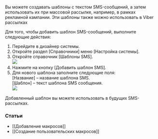 Вы можете создавать шаблоны с текстом SMS-сообщений, а затем использовать их при массовой рассылке, например, в рамках рекламной кампании. Эти шаблоны также можно использовать в Viber рассылках

Для того, чтобы добавить шаблон SMS-сообщений, выполните следующие действия:

1. Перейдите в дизайнер системы.
2. Откройте раздел [Справочники] меню [Настройка системы].
3. Откройте справочник [Шаблоны SMS].  
    ![](https://samarasoft.com/wp-content/uploads/2018/02/%D0%A1%D0%BE%D0%B7%D0%B4%D0%B0%D0%BD%D0%B8%D0%B5-%D1%88%D0%B0%D0%B1%D0%BB%D0%BE%D0%BC%D0%B0-%D1%81%D0%BC%D1%81-%D1%81%D0%BE%D0%BE%D0%B1%D1%89%D0%B5%D0%BD%D0%B8%D1%8F1.png)
4. Нажмите на кнопку [Добавить шаблон SMS].
5. Для нового шаблона заполните следующие поля:  
    [Название] – название шаблона SMS.  
    [Шаблон] – текст шаблона SMS сообщения.  
    ![](https://samarasoft.com/wp-content/uploads/2018/02/%D0%A1%D0%BE%D0%B7%D0%B4%D0%B0%D0%BD%D0%B8%D0%B5-%D1%88%D0%B0%D0%B1%D0%BB%D0%BE%D0%BD%D0%B0-%D1%81%D0%BC%D1%81-%D1%81%D0%BE%D0%BE%D0%B1%D1%89%D0%B5%D0%BD%D0%B8%D1%8F2.png)

Добавленный шаблон вы можете использовать в будущих SMS-рассылках.

### Статьи

- [[Добавление макросов]]
- [[Создание пользовательских макросов]]